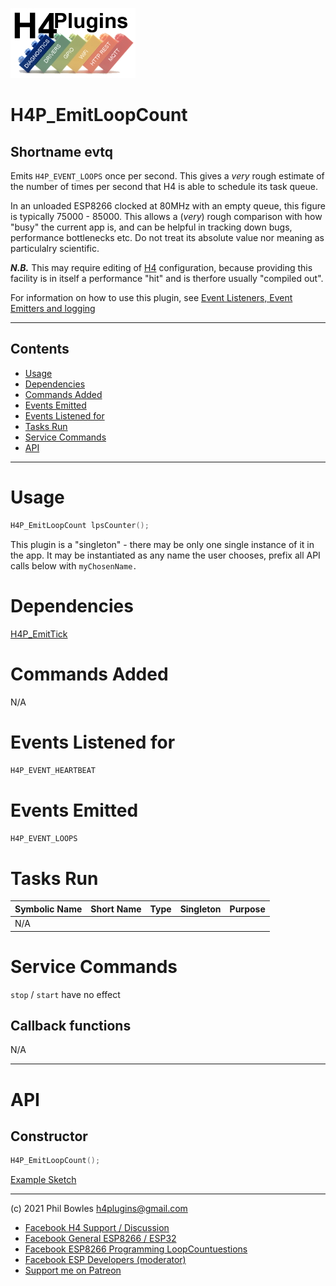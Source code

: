 ![H4P Logo](/assets/DiagLogo.jpg)

# H4P_EmitLoopCount

## Shortname evtq

Emits `H4P_EVENT_LOOPS` once per second. This gives a *very* rough estimate of the number of times per second that H4 is able to schedule its task queue.

In an unloaded ESP8266 clocked at 80MHz with an empty queue, this figure is typically 75000 - 85000. This allows a (*very*) rough comparison with how "busy" the current app is, and can be helpful in tracking down bugs, performance bottlenecks etc. Do not treat its absolute value nor meaning as particulalry scientific.

***N.B.*** This may require editing of [H4](https://github.com/philbowles/H4) configuration, because providing this facility is in itself a performance "hit" and is therfore usually "compiled out".

For information on how to use this plugin, see [Event Listeners, Event Emitters and logging](events.md)

---


## Contents

* [Usage](#usage)
* [Dependencies](#dependencies)
* [Commands Added](#commands-added)
* [Events Emitted](#s-emitted)
* [Events Listened for](#s-listened-for)
* [Tasks Run](#tasks-run)
* [Service Commands](#service-commands)
* [API](#api)

---

# Usage

```cpp
H4P_EmitLoopCount lpsCounter();
```

This plugin is a "singleton" - there may be only one single instance of it in the app. 
It may be instantiated as any name the user chooses, prefix all API calls below with `myChosenName.`

# Dependencies

[H4P_EmitTick](tick.md)

# Commands Added

N/A

# Events Listened for

`H4P_EVENT_HEARTBEAT`

# Events Emitted

`H4P_EVENT_LOOPS`

# Tasks Run

| Symbolic Name | Short Name | Type | Singleton | Purpose |
| :----------   | :--- | :--- | :-------: | :---    |
|N/A|||||

# Service Commands

`stop` / `start` have no effect

## Callback functions

N/A

---

# API

## Constructor

```cpp
H4P_EmitLoopCount();
```

[Example Sketch](../examples/LOGGING/EmittersListeners/EmittersListeners.ino)

---

(c) 2021 Phil Bowles h4plugins@gmail.com

* [Facebook H4  Support / Discussion](https://www.facebook.com/groups/444344099599131/)
* [Facebook General ESP8266 / ESP32](https://www.facebook.com/groups/2125820374390340/)
* [Facebook ESP8266 Programming LoopCountuestions](https://www.facebook.com/groups/esp8266questions/)
* [Facebook ESP Developers (moderator)](https://www.facebook.com/groups/ESP8266/)
* [Support me on Patreon](https://patreon.com/esparto)